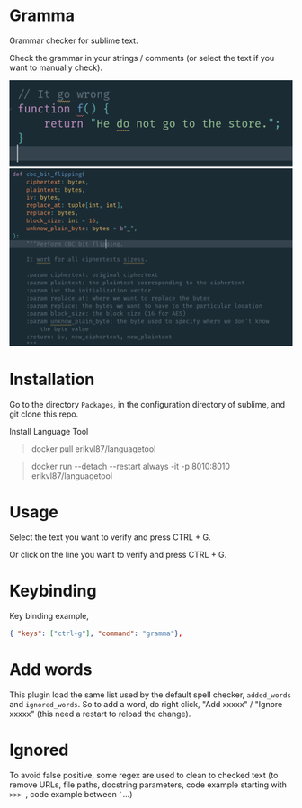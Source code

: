 # Gramma
Grammar checker for sublime text.

Check the grammar in your strings / comments (or select the text if you want to manually check).

![js](./screenshots/js.png)
![python](./screenshots/python.png)

# Installation
Go to the directory `Packages`, in the configuration directory of sublime, and git clone this repo.

Install Language Tool
> docker pull erikvl87/languagetool

> docker run  --detach --restart always -it -p 8010:8010 erikvl87/languagetool

# Usage
Select the text you want to verify and press CTRL + G.

Or click on the line you want to verify and press CTRL + G.

# Keybinding

Key binding example,
```json
{ "keys": ["ctrl+g"], "command": "gramma"},
```

# Add words
This plugin load the same list used by the default spell checker, `added_words` and `ignored_words`.
So to add a word, do right click, "Add xxxxx" / "Ignore xxxxx" (this need a restart to reload the change).

# Ignored
To avoid false positive, some regex are used to clean to checked text
(to remove URLs, file paths, docstring parameters, code example starting with `>>> `, code example between ``` ` ```...)
